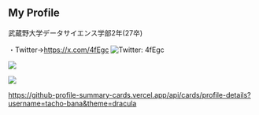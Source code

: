 ## My Profile
武蔵野大学データサイエンス学部2年(27卒)


・Twitter→https://x.com/4fEgc
![Twitter: 4fEgc](https://img.shields.io/twitter/follow/4fEgc?style=social)


![](https://github-readme-stats.vercel.app/api/top-langs?username=tacho-bana&show_icons=true&locale=en&layout=compact)


![](https://skillicons.dev/icons?i=html,css,js,react,python,php,go,java,flask)


https://github-profile-summary-cards.vercel.app/api/cards/profile-details?username=tacho-bana&theme=dracula